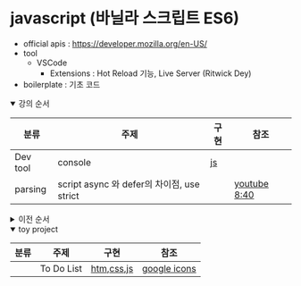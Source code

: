 # javascript (바닐라 스크립트 ES6)
+ official apis : https://developer.mozilla.org/en-US/
+ tool
    - VSCode 
        - Extensions : Hot Reload 기능, Live Server (Ritwick Dey) 
+ boilerplate : 기초 코드

<details open>
<summary>강의 순서</summary>
    
|분류|주제|구현|참조|
|--|--|--|--|
|Dev tool|console|[js](./prints.js)||
|parsing|script async 와 defer의 차이점, use strict||[youtube 8:40](https://youtu.be/tJieVCgGzhs)|
</details>

<details>
<summary>이전 순서</summary>
    
|분류|주제|구현|참조|
|--|--|--|--|
|data types|var, let, const|[js](./variables/variable_type.js)||
|variable type|primative|[js](./variables/variable_type.js)|[youtube](https://youtu.be/__Zz17_5FRU)|
|variable type|string|[js](./variables/strings.js)||
|variable type|array|[js](./variables/arrays.js)||
|variable type|boolean||[youtube](https://youtu.be/SswrP0JLNGY)|
|condition|if|[js](./conditioins.js)||
|variable type|object|[js](./variables/objects.js)|[youtube](https://youtu.be/__Zz17_5FRU)|
|function|basic, callback|[js](./functions/functions.js)|[youtube](https://youtu.be/-cAPq25P-68)|
|function|호이스팅(hoisting)|[js](./functions/functions.js)||
|function|렉시컬 스코프(Lexical Scope)|[js](./functions/functions.js)||
|function|map, filter, reduce|[js](./functions/map_filter_reduce.js)||
|function|OOP, class|[js](./functions/OOP.js)|[youtube](https://youtu.be/fU25vI0EOOk)|
|DOM|dom|[htm](./dom.html), [js](./DOM/doms.js)||
|DOM|event|[htm](./dom.html), [js](./DOM/events.js)||
|api|json|[js](./apis/jsons.js)||
|api|http|[js](./apis/apis.js)|[covid19 > Doc view](https://covid19api.com/)|
</details>
<details open>
<summary>toy project</summary>

|분류|주제|구현|참조|
|--|--|--|--|
||To Do List|[htm](./todo_list.html),[css](./css/style_01.css),[js](./todo_list.js)|[google icons](https://fonts.google.com/icons)|
</details>
